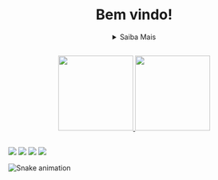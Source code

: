 <h1 align="center">Bem vindo!</h1>
<details>
 <summary align="center">Saiba Mais</summary>
  <h3>Sou Jeferson Costa, criador da Aliança Dev.</h3>
  <div style="display: inline_block"><br>
  <a href="https://github.com/westernwall2">
  <img align="center" alt="HTML" src="https://img.shields.io/badge/HTML5-E34F26?style=for-the-badge&logo=html5&logoColor=white">
  <img align="center" alt="CSS" src="https://img.shields.io/badge/CSS3-1572B6?style=for-the-badge&logo=css3&logoColor=white">
  <img align="center" alt="Js" src="https://img.shields.io/badge/JavaScript-F7DF1E?style=for-the-badge&logo=javascript&logoColor=black">
  <img align="center" alt="PHP" src="https://img.shields.io/badge/PHP-777BB4?style=for-the-badge&logo=php&logoColor=white">
  <img align="center" alt="MySQL" src="https://img.shields.io/badge/MySQL-005C84?style=for-the-badge&logo=mysql&logoColor=white">
  <img align="center" alt="MSSQL" src="https://img.shields.io/badge/Microsoft_SQL_Server-CC2927?style=for-the-badge&logo=microsoft-sql-server&logoColor=white">
  </a>
</div>
 </details>
  
  ##
  
<div align="center">
  <a href="https://github.com/westernwall2">
  <img height="150em" src="https://github-readme-stats-sigma-five.vercel.app/api?username=westernwall2&show_icons=true&theme=dark&include_all_commits=true&count_private=true"/>
  <img height="150em" src="https://github-readme-stats-sigma-five.vercel.app/api/top-langs/?username=westernwall2&layout=compact&langs_count=7&theme=dark"/>
  </a>
</div>
  
  ##
 
<div> 
  <a href="https://www.youtube.com/channel/UCcUZ12NSdN4SsqT-7r43OsA" target="_blank"><img src="https://img.shields.io/badge/YouTube-FF0000?style=for-the-badge&logo=youtube&logoColor=white"></a>
  <a href="https://www.instagram.com/alianca_dev" target="_blank"><img src="https://img.shields.io/badge/-Instagram-%23E4405F?style=for-the-badge&logo=instagram&logoColor=white" target="_blank"></a>
  <a href = "mailto:jefersoncosta1994@gmail.com"><img src="https://img.shields.io/badge/-Gmail-%23333?style=for-the-badge&logo=gmail&logoColor=white" target="_blank"></a>
  <a href="https://www.linkedin.com/in/jeferson-costa-1367891b3" target="_blank"><img src="https://img.shields.io/badge/-LinkedIn-%230077B5?style=for-the-badge&logo=linkedin&logoColor=white" target="_blank"></a> 
 
  ![Snake animation](https://github.com/westernwall2/westernwall2/blob/output/github-contribution-grid-snake.svg)
 
</div>
